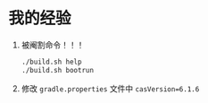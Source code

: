 # 我的经验

1. 被阉割命令！！！

    ```bash
    ./build.sh help
    ./build.sh bootrun
    ```

1. 修改 `gradle.properties` 文件中 `casVersion=6.1.6`
